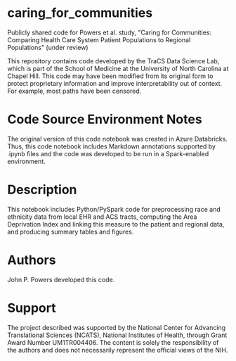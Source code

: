 # caring_for_communities
Publicly shared code for Powers et al. study, "Caring for Communities: Comparing Health Care System Patient Populations to Regional Populations" (under review)  

This repository contains code developed by the TraCS Data Science Lab, which is part of the School of Medicine at the University of North Carolina at Chapel Hill. This code may have been modified from its original form to protect proprietary information and improve interpretability out of context. For example, most paths have been censored.  

# Code Source Environment Notes
The original version of this code notebook was created in Azure Databricks. Thus, this code notebook includes Markdown annotations supported by .ipynb files and the code was developed to be run in a Spark-enabled environment.  

# Description
This notebook includes Python/PySpark code for preprocessing race and ethnicity data from local EHR and ACS tracts, computing the Area Deprivation Index and linking this measure to the patient and regional data, and producing summary tables and figures.  

# Authors
John P. Powers developed this code.  

# Support
The project described was supported by the National Center for Advancing Translational Sciences (NCATS), National Institutes of Health, through Grant Award Number UM1TR004406. The content is solely the responsibility of the authors and does not necessarily represent the official views of the NIH.
